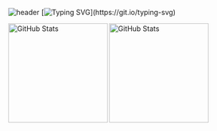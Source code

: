 ![header](https://capsule-render.vercel.app/api?color=0:7564fa,100:8A2BE2,100?&type=slice) 
[![Typing SVG](https://readme-typing-svg.herokuapp.com?font=Source+Code+Pro&pause=1000&color=FFFFFF&center=true&Center=True&width=1000&lines=Hi!+I'm+Marcelle+Castro!)](https://git.io/typing-svg)


<p>
  <img 
    align="left" 
    alt="GitHub Stats" 
    height="200"
    src="https://github-readme-stats.vercel.app/api?username=marczlle&show_icons=true&theme=tokyonight&locale=pt-br"
  />

<img 
    align="left" 
      alt="GitHub Stats" 
      height="200" 
      src="https://github-readme-stats.vercel.app/api/top-langs/?username=marczlle&theme=tokyonight&layout=compact&custom_title=Tecnologias&langs_count=9"
  />
</p>




